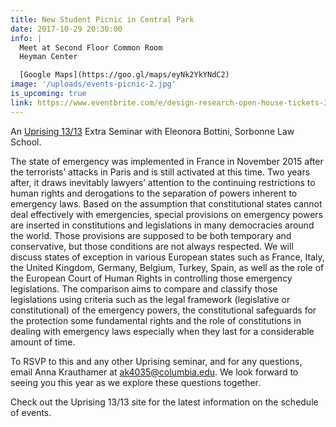 ```yaml
---
title: New Student Picnic in Central Park
date: 2017-10-29 20:30:00
info: |
  Meet at Second Floor Common Room
  Heyman Center

  [Google Maps](https://goo.gl/maps/eyNk2YkYNdC2)
image: '/uploads/events-picnic-2.jpg'
is_upcoming: true
link: https://www.eventbrite.com/e/design-research-open-house-tickets-38053730733
---
```


An [Uprising 13/13](http://www.college.columbia.edu/) Extra Seminar with Eleonora Bottini, Sorbonne Law School.

The state of emergency was implemented in France in November 2015 after the terrorists’ attacks in Paris and is still activated at this time. Two years after, it draws inevitably lawyers’ attention to the continuing restrictions to human rights and derogations to the separation of powers inherent to emergency laws. Based on the assumption that constitutional states cannot deal effectively with emergencies, special provisions on emergency powers are inserted in constitutions and legislations in many democracies around the world. Those provisions are supposed to be both temporary and conservative, but those conditions are not always respected. We will discuss states of exception in various European states such as France, Italy, the United Kingdom, Germany, Belgium, Turkey, Spain, as well as the role of the European Court of Human Rights in controlling those emergency legislations. The comparison aims to compare and classify those legislations using criteria such as the legal framework (legislative or constitutional) of the emergency powers, the constitutional safeguards for the protection some fundamental rights and the role of constitutions in dealing with emergency laws especially when they last for a considerable amount of time.

To RSVP to this and any other Uprising seminar, and for any questions, email Anna Krauthamer at [ak4035@columbia.edu](mailto:ak4035@columbia.edu). We look forward to seeing you this year as we explore these questions together.

Check out the Uprising 13/13 site for the latest information on the schedule of events.
